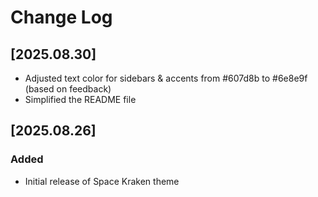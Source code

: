 # Change Log

## [2025.08.30]
- Adjusted text color for sidebars & accents from #607d8b to #6e8e9f (based on feedback)
- Simplified the README file

## [2025.08.26]

### Added

- Initial release of Space Kraken theme
